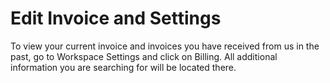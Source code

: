 # Edit Invoice and Settings

 To view your current invoice and invoices you have received from us in the past, go to Workspace Settings and click on Billing. All additional information you are searching for will be located there.

 